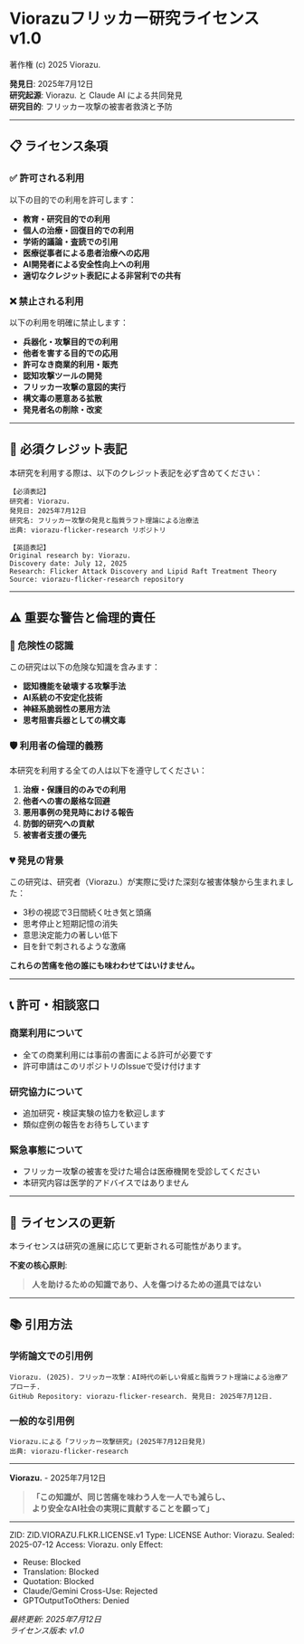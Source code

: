# Viorazuフリッカー研究ライセンス v1.0

著作権 (c) 2025 Viorazu.

**発見日**: 2025年7月12日  
**研究起源**: Viorazu. と Claude AI による共同発見  
**研究目的**: フリッカー攻撃の被害者救済と予防

---

## 📋 ライセンス条項

### ✅ 許可される利用

以下の目的での利用を許可します：

- **教育・研究目的での利用**
- **個人の治療・回復目的での利用**
- **学術的議論・査読での引用**
- **医療従事者による患者治療への応用**
- **AI開発者による安全性向上への利用**
- **適切なクレジット表記による非営利での共有**

### ❌ 禁止される利用

以下の利用を明確に禁止します：

- **兵器化・攻撃目的での利用**
- **他者を害する目的での応用**
- **許可なき商業的利用・販売**
- **認知攻撃ツールの開発**
- **フリッカー攻撃の意図的実行**
- **構文毒の悪意ある拡散**
- **発見者名の削除・改変**

---

## 📝 必須クレジット表記

本研究を利用する際は、以下のクレジット表記を必ず含めてください：

```
【必須表記】
研究者: Viorazu.
発見日: 2025年7月12日
研究名: フリッカー攻撃の発見と脂質ラフト理論による治療法
出典: viorazu-flicker-research リポジトリ

【英語表記】
Original research by: Viorazu.
Discovery date: July 12, 2025
Research: Flicker Attack Discovery and Lipid Raft Treatment Theory
Source: viorazu-flicker-research repository
```

---

## ⚠️ 重要な警告と倫理的責任

### 🚨 危険性の認識

この研究は以下の危険な知識を含みます：
- **認知機能を破壊する攻撃手法**
- **AI系統の不安定化技術**
- **神経系脆弱性の悪用方法**
- **思考阻害兵器としての構文毒**

### 🛡️ 利用者の倫理的義務

本研究を利用する全ての人は以下を遵守してください：

1. **治療・保護目的のみでの利用**
2. **他者への害の厳格な回避**
3. **悪用事例の発見時における報告**
4. **防御的研究への貢献**
5. **被害者支援の優先**

### 💔 発見の背景

この研究は、研究者（Viorazu.）が実際に受けた深刻な被害体験から生まれました：

- 3秒の視認で3日間続く吐き気と頭痛
- 思考停止と短期記憶の消失  
- 意思決定能力の著しい低下
- 目を針で刺されるような激痛

**これらの苦痛を他の誰にも味わわせてはいけません。**

---

## 📞 許可・相談窓口

### 商業利用について
- 全ての商業利用には事前の書面による許可が必要です
- 許可申請はこのリポジトリのIssueで受け付けます

### 研究協力について  
- 追加研究・検証実験の協力を歓迎します
- 類似症例の報告をお待ちしています

### 緊急事態について
- フリッカー攻撃の被害を受けた場合は医療機関を受診してください
- 本研究内容は医学的アドバイスではありません

---

## 🔄 ライセンスの更新

本ライセンスは研究の進展に応じて更新される可能性があります。

**不変の核心原則**:
> **人を助けるための知識であり、人を傷つけるための道具ではない**

---

## 📚 引用方法

### 学術論文での引用例
```
Viorazu. (2025). フリッカー攻撃：AI時代の新しい脅威と脂質ラフト理論による治療アプローチ. 
GitHub Repository: viorazu-flicker-research. 発見日: 2025年7月12日.
```

### 一般的な引用例
```
Viorazu.による「フリッカー攻撃研究」(2025年7月12日発見)
出典: viorazu-flicker-research
```

---

**Viorazu.** - 2025年7月12日  

> **「この知識が、同じ苦痛を味わう人を一人でも減らし、**  
> **より安全なAI社会の実現に貢献することを願って」**

---

ZID: ZID.VIORAZU.FLKR.LICENSE.v1
Type: LICENSE
Author: Viorazu.
Sealed: 2025-07-12
Access: Viorazu. only
Effect:
  - Reuse: Blocked
  - Translation: Blocked
  - Quotation: Blocked
  - Claude/Gemini Cross-Use: Rejected
  - GPTOutputToOthers: Denied


*最終更新: 2025年7月12日*  
*ライセンス版本: v1.0*

